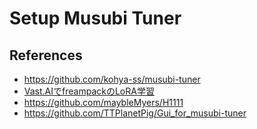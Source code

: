 # Setup Musubi Tuner

## References

- <https://github.com/kohya-ss/musubi-tuner>
- [Vast.AIでfreampackのLoRA学習](https://note.com/tori29umai/n/n39df473c19a3)
- <https://github.com/maybleMyers/H1111>
- <https://github.com/TTPlanetPig/Gui_for_musubi-tuner>
